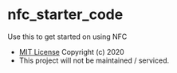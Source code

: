 # nfc_starter_code
Use this to get started on using NFC

- [MIT License](LICENSE) Copyright (c) 2020
- This project will not be maintained / serviced. 
